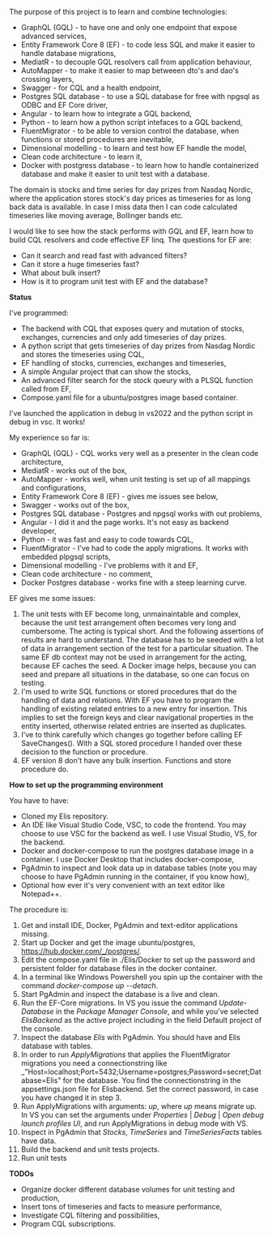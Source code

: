 The purpose of this project is to learn and combine technologies:
* GraphQL (GQL) - to have one and only one endpoint that expose advanced services,
* Entity Framework Core 8 (EF) - to code less SQL and make it easier to handle database migrations,
* MediatR - to decouple GQL resolvers call from application behaviour,
* AutoMapper - to make it easier to map betweeen dto's and dao's crossing layers,   
* Swagger - for CQL and a health endpoint,
* Postgres SQL database - to use a SQL database for free with npgsql as ODBC and EF Core driver,
* Angular - to learn how to integrate a GQL backend,
* Python - to learn how a python script intefaces to a GQL backend,
* FluentMigrator - to be able to version control the database, when functions or stored procedures are inevitable,
* Dimensional modelling - to learn and test how EF handle the model,
* Clean code architecture - to learn it,
* Docker with postgress database - to learn how to handle containerized database and make it easier to unit test with a database.

The domain is stocks and time series for day prizes from Nasdaq Nordic, where the application stores stock's day prices as timeseries for as long back data is available. In case I miss data then I can code calculated timeseries like moving average, Bollinger bands etc.

I would like to see how the stack performs with GQL and EF, learn how to build CQL resolvers and code effective EF linq.
The questions for EF are:
* Can it search and read fast with advanced filters?
* Can it store a huge timeseries fast?
* What about bulk insert?
* How is it to program unit test with EF and the database?

**Status**

I've programmed:
* The backend with CQL that exposes query and mutation of stocks, exchanges, currencies and only add timeseries of day prizes.
* A python script that gets timeseries of day prizes from Nasdag Nordic and stores the timeseries using CQL,
* EF handling of stocks, currencies, exchanges and timeseries,
* A simple Angular project that can show the stocks,
* An advanced filter search for the stock queury with a PLSQL function called from EF,
* Compose.yaml file for a ubuntu/postgres image based container.

I've launched the application in debug in vs2022 and the python script in debug in vsc. It works!

My experience so far is:
* GraphQL (GQL) - CQL works very well as a presenter in the clean code architecture,
* MediatR - works out of the box,
* AutoMapper - works well, when unit testing is set up of all mappings and configurations,
* Entity Framework Core 8 (EF) - gives me issues see below,
* Swagger - works out of the box,
* Postgres SQL database - Postgres and npgsql works with out problems,
* Angular - I did it and the page works. It's not easy as backend developer,
* Python - it was fast and easy to code towards CQL,
* FluentMigrator - I've had to code the apply migrations. It works with embedded plpgsql scripts,
* Dimensional modelling - I've problems with it and EF,
* Clean code architecture - no comment,
* Docker Postgres database - works fine with a steep learning curve.

EF gives me some issues:
1) The unit tests with EF become long, unmainaintable and complex, because the unit test arrangement often becomes very long and cumbersome. The acting is typical short. And the following assertions of results are hard to understand. The database has to be seeded with a lot of data in arrangement section of the test for a particular situation. The same EF db context may not be used in arrangement for the acting, because EF caches the seed. A Docker image helps, because you can seed and prepare all situations in the database, so one can focus on testing.
2) I'm used to write SQL functions or stored procedures that do the handling of data and relations. With EF you have to program the handling of existing related entries to a new entry for insertion. This implies to set the foreign keys and clear navigational properties in the entity inserted, otherwise related entries are inserted as duplicates.
3) I've to think carefully which changes go together before calling EF SaveChanges(). With a SQL stored procedure I handed over these decision to the function or procedure.
4) EF version 8 don't have any bulk insertion. Functions and store procedure do.

**How to set up the programming environment**

You have to have:
* Cloned my Elis repository.
* An IDE like Visual Studio Code, VSC, to code the frontend. You may choose to use VSC for the backend as well. I use Visual Studio, VS, for the backend.
* Docker and docker-compose to run the postgres database image in a container. I use Docker Desktop that includes docker-compose,
* PgAdmin to inspect and look data up in database tables (note you may choose to have PgAdmin running in the container, if you know how),
* Optional how ever it's very convenient with an text editor like Notepad++.

The procedure is:
1. Get and install IDE, Docker, PgAdmin and text-editor applications missing.
2. Start up Docker and get the image ubuntu/postgres, https://hub.docker.com/_/postgres/.
3. Edit the compose.yaml file in ./Elis/Docker to set up the password and persistent folder for database files in the docker container.
4. In a terminal like Windows Powershell you spin up the container with the command _docker-compose up --detach_.
5. Start PgAdmin and inspect the database is a live and clean.
6. Run the EF-Core migrations. In VS you issue the command _Update-Database_ in the _Package Manager Console_, and while you've selected _ElisBackend_ as the active project including in the field Default project of the console.
7. Inspect the database _Elis_ with PgAdmin. You should have and Elis database with tables.
8. In order to run _ApplyMigrations_ that applies the FluentMigrator migrations you need a connectionstring like _"Host=localhost;Port=5432;Username=postgres;Password=secret;Database=Elis" for the database. You find the connectionstring in the appsettings.json file for Elisbackend. Set the correct password, in case you have changed it in step 3.
9. Run ApplyMigrations with arguments: _<connectionsstring> up_, where _up_ means migrate up. In VS you can set the arguments under _Properties_ | _Debug_ | _Open debug launch profiles UI_, and run ApplyMigrations in debug mode with VS.  
11. Inspect in PgAdmin that _Stocks_, _TimeSeries_ and _TimeSeriesFacts_ tables have data.
13. Build the backend and unit tests projects.
14. Run unit tests

**TODOs**
* Organize docker different database volumes for unit testing and production,
* Insert tons of timeseries and facts to measure performance,
* Investigate CQL filtering and possibilities,
* Program CQL subscriptions.
